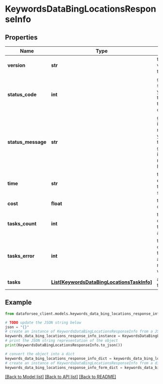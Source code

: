 # KeywordsDataBingLocationsResponseInfo


## Properties

Name | Type | Description | Notes
------------ | ------------- | ------------- | -------------
**version** | **str** | the current version of the API | [optional] 
**status_code** | **int** | general status code you can find the full list of the response codes here | [optional] 
**status_message** | **str** | general informational message you can find the full list of general informational messages here | [optional] 
**time** | **str** | total execution time, seconds | [optional] 
**cost** | **float** | total tasks cost, USD | [optional] 
**tasks_count** | **int** | the number of tasks in the tasks array | [optional] 
**tasks_error** | **int** | the number of tasks in the tasks array returned with an error | [optional] 
**tasks** | [**List[KeywordsDataBingLocationsTaskInfo]**](KeywordsDataBingLocationsTaskInfo.md) | array of tasks | [optional] 

## Example

```python
from dataforseo_client.models.keywords_data_bing_locations_response_info import KeywordsDataBingLocationsResponseInfo

# TODO update the JSON string below
json = "{}"
# create an instance of KeywordsDataBingLocationsResponseInfo from a JSON string
keywords_data_bing_locations_response_info_instance = KeywordsDataBingLocationsResponseInfo.from_json(json)
# print the JSON string representation of the object
print(KeywordsDataBingLocationsResponseInfo.to_json())

# convert the object into a dict
keywords_data_bing_locations_response_info_dict = keywords_data_bing_locations_response_info_instance.to_dict()
# create an instance of KeywordsDataBingLocationsResponseInfo from a dict
keywords_data_bing_locations_response_info_form_dict = keywords_data_bing_locations_response_info.from_dict(keywords_data_bing_locations_response_info_dict)
```
[[Back to Model list]](../README.md#documentation-for-models) [[Back to API list]](../README.md#documentation-for-api-endpoints) [[Back to README]](../README.md)


